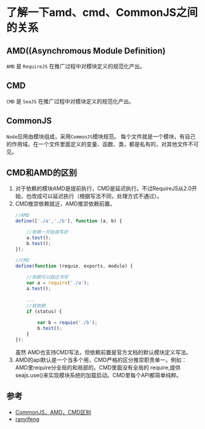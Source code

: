 # 了解一下amd、cmd、CommonJS之间的关系

## AMD((Asynchromous Module Definition)
`AMD` 是 `RequireJS` 在推广过程中对模块定义的规范化产出。

## CMD
`CMD` 是 `SeaJS` 在推广过程中对模块定义的规范化产出。

## CommonJS
`Node`应用由模块组成，采用`CommonJS`模块规范。
每个文件就是一个模块，有自己的作用域。在一个文件里面定义的变量、函数、类，都是私有的，对其他文件不可见。

## CMD和AMD的区别
1. 对于依赖的模块AMD是提前执行，CMD是延迟执行。不过RequireJS从2.0开始，也改成可以延迟执行（根据写法不同，处理方式不通过）。 
2. CMD推崇依赖就近，AMD推崇依赖前置。 
    ```js
    //AMD 
    define(['./a','./b'], function (a, b) { 

        //依赖一开始就写好 
        a.test(); 
        b.test(); 
    }); 

    //CMD 
    define(function (requie, exports, module) { 
        
        //依赖可以就近书写 
        var a = require('./a'); 
        a.test(); 
        
        ... 
        //软依赖 
        if (status) { 
        
            var b = requie('./b'); 
            b.test(); 
        } 
    }); 
    ```
    虽然 AMD也支持CMD写法，但依赖前置是官方文档的默认模块定义写法。 
3. AMD的api默认是一个当多个用，CMD严格的区分推崇职责单一。例如：AMD里require分全局的和局部的。CMD里面没有全局的 require,提供 seajs.use()来实现模块系统的加载启动。CMD里每个API都简单纯粹。 

## 参考
- [CommonJS，AMD，CMD区别](http://zccst.iteye.com/blog/2215317)
- [ranyifeng](http://javascript.ruanyifeng.com/nodejs/module.html)